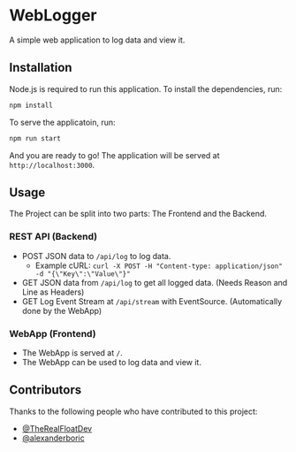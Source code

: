 # WebLogger

A simple web application to log data and view it.

## Installation

Node.js is required to run this application. To install the dependencies, run:

```bash
npm install
```
To serve the applicatoin, run:

```bash
npm run start
```
And you are ready to go! The application will be served at `http://localhost:3000`.

## Usage

The Project can be split into two parts: The Frontend and the Backend.

### REST API (Backend)
- POST JSON data to `/api/log` to log data.
  - Example cURL: `curl -X POST -H "Content-type: application/json" -d "{\"Key\":\"Value\"}"`
- GET JSON data from `/api/log` to get all logged data. (Needs Reason and Line as Headers)
- GET Log Event Stream at `/api/stream` with EventSource. (Automatically done by the WebApp)

### WebApp (Frontend)
- The WebApp is served at `/`.
- The WebApp can be used to log data and view it.

## Contributors
Thanks to the following people who have contributed to this project:
- [@TheRealFloatDev](https://github.com/TheRealFloatDev)
- [@alexanderboric](https://github.com/alexanderboric)
